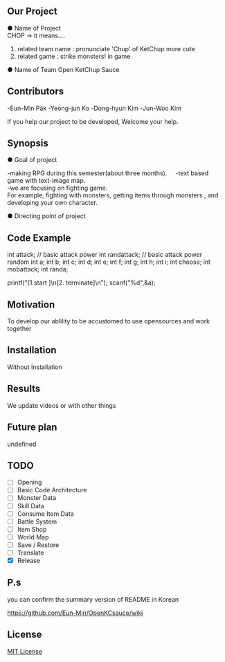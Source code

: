 ## Our Project

● Name of Project  
CHOP
-> it means....  
1) related team name : pronunciate 'Chup' of KetChup more cute  
2) related game : strike monsters! in game

● Name of Team
Open KetChup Sauce

## Contributors

<current team members>

-Eun-Min Pak
-Yeong-jun Ko
-Dong-hyun Kim
-Jun-Woo Kim  
  
<Github address of team members >

<people who will contribute afterwords>

If you help our project to be developed, Welcome your help.

## Synopsis
  
● Goal of project

-making RPG during this semester(about three months).    
-text based game with text-image map.     
-we are focusing on fighting game.      
For example, fighting with monsters, getting items through monsters , and developing your own character.

● Directing point of project

## Code Example

 int attack; // basic attack power
 int randattack; // basic attack power random
 int a;
 int b;
 int c;
 int d;
 int e;
 int f;
 int g;
 int h;
 int i;
 int choose;
 int mobattack;
 int randa; 

 printf("[1.start ]\n[2. terminate]\n");
 scanf("%d",&a);

## Motivation

To develop our ablility to be accustomed to use opensources and work together

## Installation

Without Installation

## Results

We update videos or with other things

## Future plan 

undefined

## TODO

- [ ] Opening
- [ ] Basic Code Architecture
- [ ] Monster Data
- [ ] Skill Data
- [ ] Consume Item Data
- [ ] Battle System
- [ ] Item Shop
- [ ] World Map
- [ ] Save / Restore
- [ ] Translate
- [x] Release

## P.s  
you can confirm the summary version of README in Korean

https://github.com/Eun-Min/OpenKCsauce/wiki

## License

[MIT License](LICENSE)


